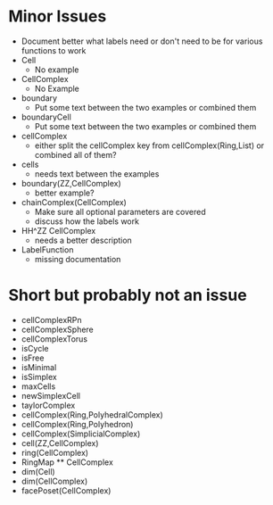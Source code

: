 # Minor Issues #
- Document better what labels need or don't need to be for various functions to work
- Cell
  - No example
- CellComplex
  - No Example
- boundary
  - Put some text between the two examples or combined them
- boundaryCell
  - Put some text between the two examples or combined them
- cellComplex
  - either split the cellComplex key from cellComplex(Ring,List) or combined all of them?
- cells
  - needs text between the examples
- boundary(ZZ,CellComplex)
  - better example?
- chainComplex(CellComplex)
  - Make sure all optional parameters are covered
  - discuss how the labels work
- HH^ZZ CellComplex
  - needs a better description
- LabelFunction
  - missing documentation

# Short but probably not an issue
- cellComplexRPn
- cellComplexSphere
- cellComplexTorus
- isCycle
- isFree
- isMinimal
- isSimplex
- maxCells
- newSimplexCell
- taylorComplex
- cellComplex(Ring,PolyhedralComplex)
- cellComplex(Ring,Polyhedron)
- cellComplex(SimplicialComplex)
- cell(ZZ,CellComplex)
- ring(CellComplex)
- RingMap ** CellComplex
- dim(Cell)
- dim(CellComplex)
- facePoset(CellComplex)
